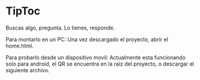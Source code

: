 TipToc
======

Buscas algo, pregunta. Lo tienes, responde.



Para montarlo en un PC:
  Una vez descargado el proyecto, abrir el home.html.

Para probarlo desde un dispositivo movil:
  Actualmente esta funcionando solo para android, el QR se encuentra en la raiz del proyecto, o 
  descargar el siguiente archivo.

